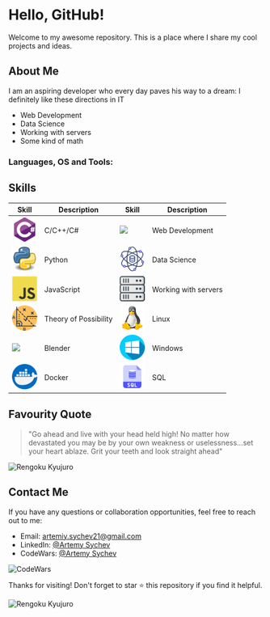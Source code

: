 # Hello, GitHub!

Welcome to my awesome repository. This is a place where I share my cool projects and ideas.

## About Me

I am an aspiring developer who every day paves his way to a dream:
I definitely like these directions in IT

- Web Development
- Data Science
- Working with servers
- Some kind of math

### Languages, OS and Tools:


## Skills

| Skill                                          | Description                              | Skill                                          | Description                              |
|-----------------------------------------------|------------------------------------------|-----------------------------------------------|------------------------------------------|
| <img src="c.png" width="50">                 | C/C++/C#                                 | <img src="web_developing.png" width="50">     | Web Development                          |
| <img src="python.png" width="50">             | Python                                   | <img src="data_science.png" width="50">       | Data Science                            |
| <img src="js.png" width="50">                 | JavaScript                               | <img src="servers.png" width="50">            | Working with servers                    |
| <img src="math.png" width="50">               | Theory of Possibility                    | <img src="linux.png" width="50">              | Linux                                    |
| <img src="blender.png" width="50">            | Blender                                  | <img src="windows.png" width="50">            | Windows                                  |
| <img src="docker.png" width="50">             | Docker                                   | <img src="sql.png" width="50">                | SQL                                      |




## Favourity Quote

> "Go ahead and live with your head held high! No matter how devastated you may be by your own weakness or uselessness…set your heart ablaze. Grit your teeth and look straight ahead"


![Rengoku Kyujuro](https://media.tenor.com/ButPqvDjPgAAAAAd/rengoku-9th-form.gif)

## Contact Me

If you have any questions or collaboration opportunities, feel free to reach out to me:

- Email: artemiy.sychev21@gmail.com
- LinkedIn: [@Artemy Sychev](https://www.linkedin.com/in/artemy-sychev-803465207/)
- CodeWars: [@Artemy Sychev](https://www.codewars.com/users/Artemy%20Sychev)

![CodeWars](https://www.codewars.com/users/Artemy%20Sychev/badges/large)

Thanks for visiting! Don't forget to star ⭐ this repository if you find it helpful.

![Rengoku Kyujuro](https://media.tenor.com/LLEDRF5f4TMAAAAC/rengoku-vs-akaza.gif)

